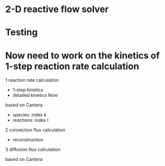 # 2-D reactive flow solver
# Testing
# Now need to work on the kinetics of 1-step reaction rate calculation

1 reaction rate calculation
- 1-step kinetics
- detailed kinetics 
Now

based on Cantera
- species: index k
- reactions: index l

2 convection flux calculation

- reconstruction

3 diffusion flux calculation

based on Cantera
